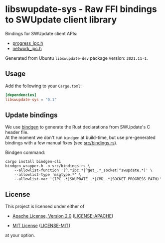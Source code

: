 # libswupdate-sys - Raw FFI bindings to SWUpdate client library

Bindings for SWUpdate client APIs:

- [progress_ipc.h](https://github.com/sbabic/swupdate/blob/master/include/progress_ipc.h)
- [network_ipc.h](https://github.com/sbabic/swupdate/blob/master/include/network_ipc.h)

Generated from Ubuntu `libswupdate-dev` package version: `2021.11-1`.

## Usage

Add the following to your `Cargo.toml`:

```toml
[dependencies]
libswupdate-sys = "0.1"
```

## Update bindings

We use [bindgen](https://crates.io/crates/bindgen) to generate the Rust declarations from SWUpdate's C header file.  
At the moment we don't run `bindgen` at build-time, but use pre-generated bindings with a few manual fixes
(see [src/bindings.rs](./src/bindings.rs)).

Bindgen command:
```shell
cargo install bindgen-cli
bindgen wrapper.h -o src/bindings.rs \
    --allowlist-function '(^.*ipc.*|^get_.*_socket|^swupdate.*)' \
    --allowlist-type 'msgtype.*' \
    --allowlist-var '(IPC_.*|SWUPDATE_.*|CMD_.*|SOCKET_PROGRESS_PATH)'
```

## License

This project is licensed under either of

* [Apache License, Version 2.0](https://www.apache.org/licenses/LICENSE-2.0)
  ([LICENSE-APACHE](https://github.com/unfoldedcircle/libswupdate-rs/blob/main/LICENSE-APACHE))

* [MIT License](https://opensource.org/licenses/MIT)
  ([LICENSE-MIT](https://github.com/unfoldedcircle/libswupdate-rs/blob/main/LICENSE-MIT))

at your option.
